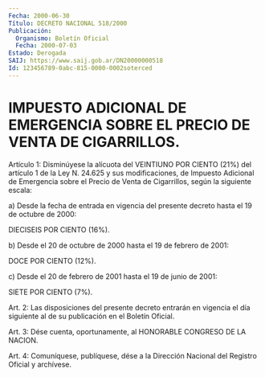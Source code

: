 ```yaml
---
Fecha: 2000-06-30
Título: DECRETO NACIONAL 518/2000
Publicación:
  Organismo: Boletín Oficial
  Fecha: 2000-07-03
Estado: Derogada
SAIJ: https://www.saij.gob.ar/DN20000000518
Id: 123456789-0abc-815-0000-0002soterced
---
```

# IMPUESTO ADICIONAL DE EMERGENCIA SOBRE EL PRECIO DE VENTA DE CIGARRILLOS.

<a id="1"></a>
Artículo 1: Disminúyese la alícuota del VEINTIUNO POR CIENTO (21%) del artículo 1 de la Ley N. 24.625 y sus modificaciones, de Impuesto Adicional de Emergencia sobre el Precio de Venta de Cigarrillos, según la siguiente escala:

a) Desde la fecha de entrada en vigencia del presente decreto hasta el 19 de octubre de 2000:

DIECISEIS POR CIENTO (16%).

b) Desde el 20 de octubre de 2000 hasta el 19 de febrero de 2001:

DOCE POR CIENTO (12%).

c) Desde el 20 de febrero de 2001 hasta el 19 de junio de 2001:

SIETE POR CIENTO (7%).

<a id="2"></a>
Art. 2: Las disposiciones del presente decreto entrarán en vigencia el día siguiente al de su publicación en el Boletín Oficial.

<a id="3"></a>
Art. 3: Dése cuenta, oportunamente, al HONORABLE CONGRESO DE LA NACION.

<a id="4"></a>
Art. 4: Comuníquese, publíquese, dése a la Dirección Nacional del Registro Oficial y archívese.
